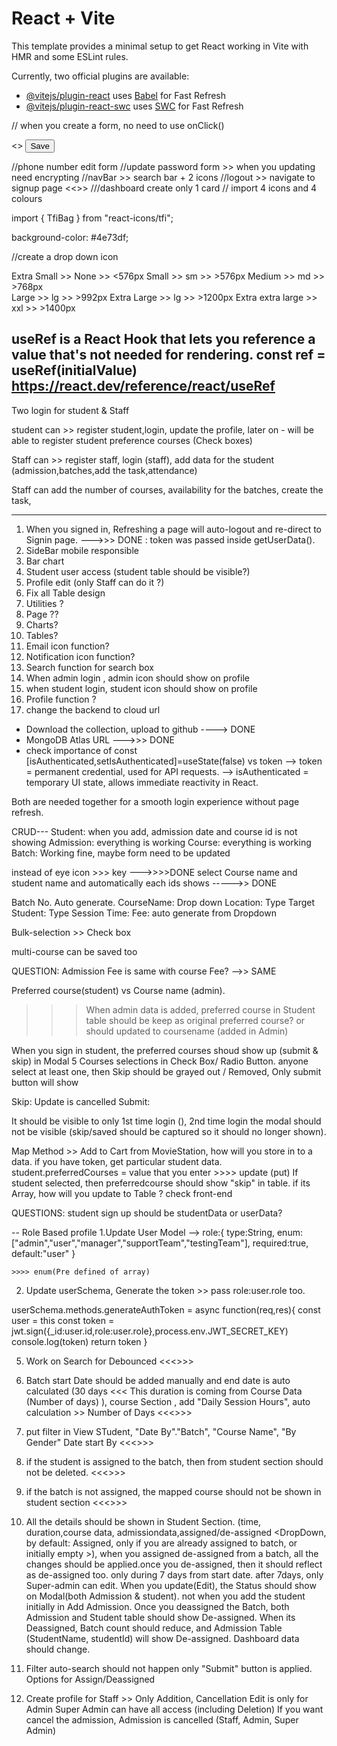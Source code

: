 # React + Vite

This template provides a minimal setup to get React working in Vite with HMR and some ESLint rules.

Currently, two official plugins are available:

- [@vitejs/plugin-react](https://github.com/vitejs/vite-plugin-react/blob/main/packages/plugin-react/README.md) uses [Babel](https://babeljs.io/) for Fast Refresh
- [@vitejs/plugin-react-swc](https://github.com/vitejs/vite-plugin-react-swc) uses [SWC](https://swc.rs/) for Fast Refresh


// when you create a form, no need to use onClick()

<form onSubmit={formik.handleSubmit}> <<Su>>
<Button
type="submit">
Save
</Button>
</form>

//phone number edit form
//update password form >> when you updating need encrypting
//navBar >> search bar + 2 icons
//logout >> navigate to signup page <<<DONE>>>
///dashboard create only 1 card
// import 4 icons and 4 colours

import { TfiBag } from "react-icons/tfi";
<TfiBag />

<!-- Bg color -->
background-color: #4e73df;

<!-- WHen  -->

//create a drop down icon

<!-- Breakpoint -->
Extra Small   >>    None   >>       <576px
Small         >>    sm     >>       >576px
Medium        >>    md      >>      >768px  
Large         >>    lg      >>      >992px
Extra Large         >> lg     >>    >1200px
Extra extra large   >> xxl      >>   >1400px

useRef is a React Hook that lets you reference a value that's not needed for rendering. const ref = useRef(initialValue)
https://react.dev/reference/react/useRef
-------------------------------------

Two login for student & Staff

student can  >>  register student,login, update the profile, later on - will be able to register student preference courses (Check boxes)

Staff can >>  register staff, login (staff), add data for the student (admission,batches,add the task,attendance)

Staff can add the number of courses, availability for the batches, create the task,


--------------------
1. When you signed in, Refreshing a page will auto-logout and re-direct to Signin page.    --->>> DONE : token was passed inside getUserData(). 
2. SideBar mobile responsible
3. Bar chart
4. Student user access (student table should be visible?)
5. Profile edit (only Staff can do it ?)
6. Fix all Table design
7. Utilities ?
8. Page ??
9. Charts?
10. Tables?
11. Email icon function?
12. Notification icon function?
13. Search function for search box
14. When admin login , admin icon should show on profile
15. when student login, student icon should show on profile
16. Profile function ?
17. change the backend to cloud url

- Download the collection, upload to github                                                     ----> DONE
- MongoDB Atlas URL                                                                             --->>> DONE
- check importance of const [isAuthenticated,setIsAuthenticated]=useState(false) vs token
--> token = permanent credential, used for API requests.
--> isAuthenticated = temporary UI state, allows immediate reactivity in React.

Both are needed together for a smooth login experience without page refresh.

CRUD---
Student: when you add, admission date and course id is not showing
Admission: everything is working 
Course: everything is working 
Batch: Working fine, maybe form need to be updated

instead of eye icon >>>  key  --->>>>DONE
select Course name and student name and automatically each ids shows  ----->> DONE


Batch No. Auto generate.
CourseName: Drop down 
Location: Type
Target Student: Type
Session Time: 
Fee: auto generate from Dropdown

Bulk-selection  >> Check box

multi-course can be saved too

QUESTION:
Admission Fee is same with course Fee? -->> SAME

Preferred course(student) vs Course name (admin).
>>> When admin data is added, preferred course in Student table should be keep as original preferred course? or should updated to coursename (added in Admin)

<!-- Select Course Model -->

When you sign in student, the preferred courses shoud show up (submit & skip) in Modal
5 Courses selections in Check Box/ Radio Button. anyone select at least one, then Skip should be grayed out / Removed, Only submit button will show


Skip: Update is cancelled
Submit: 

It should be visible to only 1st time login (), 2nd time login the modal should not be visible (skip/saved should be captured so it should no longer shown).

Map Method >> Add to Cart from MovieStation, how will you store in to a data.
if you have token, get particular student data.
student.preferredCourses = value that you enter >>>> update (put)
If student selected, then preferredcourse should show "skip" in table.
if its Array, how will you update to Table ? check front-end


QUESTIONS: student sign up should be studentData or userData?


-- Role Based profile
1.Update User Model --> 
    role:{
        type:String,
        enum:["admin","user","manager","supportTeam","testingTeam"],
        required:true,
        default:"user"
    }
    
    >>>> enum(Pre defined of array) 

2. Update  userSchema, Generate the token >> pass role:user.role too.

userSchema.methods.generateAuthToken = async function(req,res){
    const user = this
    const token = jwt.sign({_id:user.id,role:user.role},process.env.JWT_SECRET_KEY)
    console.log(token)
    return token
}
<!-- 
1. Same student cannot be assigned to the same batch, the student should be invisible from drop-down. <<<<DONE>>>>                         -->
 
<!-- 2.More than the target no., the student cannot be assigned >>>> Toast error shows 
<<<<DONE>>>> -->

<!-- 3. After 7 days of Batch start date, the batch should not be visible in Add Admission.
The lock icon should show in this batch and when you click icon, the message "please contact Admin"
<<<<DONE>>>>  -->

<!-- 4. Student can assign only 1 batch By Admin, super Admin can assign multiple batches to student
<<<<DONE>>>> -->

5. Work on Search for Debounced 
<<<<PENDING>>>>

6. Batch start Date should be added manually and end date is auto calculated (30 days <<< This duration is coming from Course Data (Number of days) ), course Section  ,
 add "Daily Session Hours", auto calculation >> Number of Days
<<<<DONE>>>>

7.  put filter in View STudent, "Date By"."Batch", "Course Name", "By Gender" 
Date start By
<<<<PENDING>>>>

8. if the student is assigned to the batch, then from student section should not be deleted. 
<<<<DONE>>>>

9. if the batch is not assigned, the mapped course should not be shown in student section
<<<<DONE>>>>

10. All the details should be shown in Student Section. (time, duration,course data, admissiondata,assigned/de-assigned <DropDown, by default: Assigned, only if you are already assigned to batch, or initially empty >), when you assigned de-assigned from a batch, all the changes should be applied.once you de-assigned, then it should reflect as de-assigned too. only during 7 days from start date. after 7days, only Super-admin can edit.
When you update(Edit), the Status should show on Modal(both Admission & student). not when you add the student initially in Add Admission.
Once you deassigned the Batch, both Admission and Student table should show De-assigned.
When its Deassigned, Batch count should reduce, and
Admission Table (StudentName, studentId) will show De-assigned.
Dashboard data should change.


11. Filter auto-search should not happen only "Submit" button is applied.
Options for Assign/Deassigned


12. Create profile for Staff >> Only Addition, Cancellation
Edit is only for Admin
Super Admin can have all access (including Deletion)
If you want cancel the admission, Admission is cancelled (Staff, Admin, Super Admin)

<!-- no of days * per day session= total duration
15  * 2      =30      

total duration >>145 hrs course >> 2hrs/day  >> 145/2 =74days                                                  >>HTML   
>> in the form >> total duration >> 2 >>30/2 >> 15 days
End date >>27-Sep-2025
13-Sept-2025   >>Cousre >>fees >> no of days  >> 13-Sept-2025 +15 >>27-Sep-2025 (Logic here)
 -->

<!-- Admin User -->
<!-- Super Admin User -->

